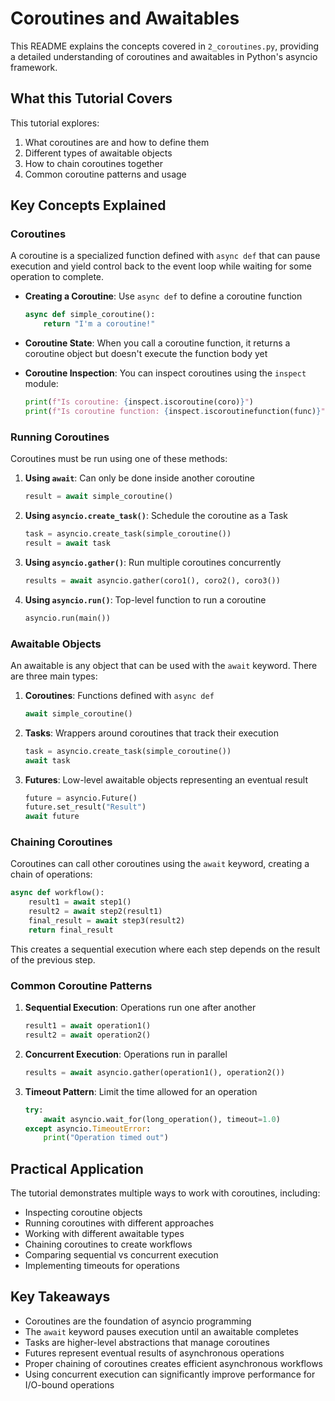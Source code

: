 # Coroutines and Awaitables

This README explains the concepts covered in `2_coroutines.py`, providing a detailed understanding of coroutines and awaitables in Python's asyncio framework.

## What this Tutorial Covers

This tutorial explores:
1. What coroutines are and how to define them
2. Different types of awaitable objects
3. How to chain coroutines together
4. Common coroutine patterns and usage

## Key Concepts Explained

### Coroutines

A coroutine is a specialized function defined with `async def` that can pause execution and yield control back to the event loop while waiting for some operation to complete.

- **Creating a Coroutine**: Use `async def` to define a coroutine function
  ```python
  async def simple_coroutine():
      return "I'm a coroutine!"
  ```

- **Coroutine State**: When you call a coroutine function, it returns a coroutine object but doesn't execute the function body yet

- **Coroutine Inspection**: You can inspect coroutines using the `inspect` module:
  ```python
  print(f"Is coroutine: {inspect.iscoroutine(coro)}")
  print(f"Is coroutine function: {inspect.iscoroutinefunction(func)}")
  ```

### Running Coroutines

Coroutines must be run using one of these methods:

1. **Using `await`**: Can only be done inside another coroutine
   ```python
   result = await simple_coroutine()
   ```

2. **Using `asyncio.create_task()`**: Schedule the coroutine as a Task
   ```python
   task = asyncio.create_task(simple_coroutine())
   result = await task
   ```

3. **Using `asyncio.gather()`**: Run multiple coroutines concurrently
   ```python
   results = await asyncio.gather(coro1(), coro2(), coro3())
   ```

4. **Using `asyncio.run()`**: Top-level function to run a coroutine
   ```python
   asyncio.run(main())
   ```

### Awaitable Objects

An awaitable is any object that can be used with the `await` keyword. There are three main types:

1. **Coroutines**: Functions defined with `async def`
   ```python
   await simple_coroutine()
   ```

2. **Tasks**: Wrappers around coroutines that track their execution
   ```python
   task = asyncio.create_task(simple_coroutine())
   await task
   ```

3. **Futures**: Low-level awaitable objects representing an eventual result
   ```python
   future = asyncio.Future()
   future.set_result("Result")
   await future
   ```

### Chaining Coroutines

Coroutines can call other coroutines using the `await` keyword, creating a chain of operations:

```python
async def workflow():
    result1 = await step1()
    result2 = await step2(result1)
    final_result = await step3(result2)
    return final_result
```

This creates a sequential execution where each step depends on the result of the previous step.

### Common Coroutine Patterns

1. **Sequential Execution**: Operations run one after another
   ```python
   result1 = await operation1()
   result2 = await operation2()
   ```

2. **Concurrent Execution**: Operations run in parallel
   ```python
   results = await asyncio.gather(operation1(), operation2())
   ```

3. **Timeout Pattern**: Limit the time allowed for an operation
   ```python
   try:
       await asyncio.wait_for(long_operation(), timeout=1.0)
   except asyncio.TimeoutError:
       print("Operation timed out")
   ```

## Practical Application

The tutorial demonstrates multiple ways to work with coroutines, including:
- Inspecting coroutine objects
- Running coroutines with different approaches
- Working with different awaitable types
- Chaining coroutines to create workflows
- Comparing sequential vs concurrent execution
- Implementing timeouts for operations

## Key Takeaways

- Coroutines are the foundation of asyncio programming
- The `await` keyword pauses execution until an awaitable completes
- Tasks are higher-level abstractions that manage coroutines
- Futures represent eventual results of asynchronous operations
- Proper chaining of coroutines creates efficient asynchronous workflows
- Using concurrent execution can significantly improve performance for I/O-bound operations 